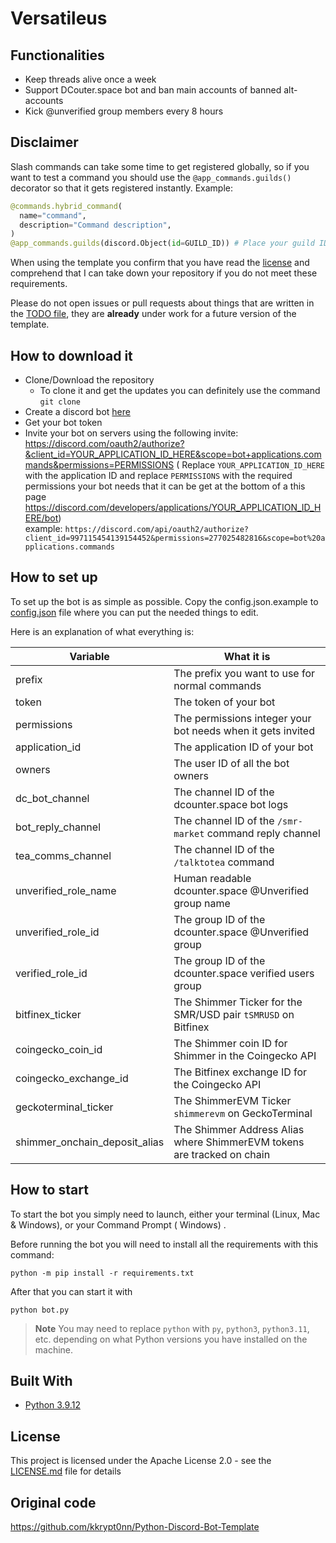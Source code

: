# Versatileus

## Functionalities

- Keep threads alive once a week
- Support DCouter.space bot and ban main accounts of banned alt-accounts
- Kick @unverified group members every 8 hours

## Disclaimer

Slash commands can take some time to get registered globally, so if you want to test a command you should use
the `@app_commands.guilds()` decorator so that it gets registered instantly. Example:

```py
@commands.hybrid_command(
  name="command",
  description="Command description",
)
@app_commands.guilds(discord.Object(id=GUILD_ID)) # Place your guild ID here
```

When using the template you confirm that you have read the [license](LICENSE.md) and comprehend that I can take down
your repository if you do not meet these requirements.

Please do not open issues or pull requests about things that are written in the [TODO file](TODO.md), they are **already** under work for a future version of the template.

## How to download it

* Clone/Download the repository
    * To clone it and get the updates you can definitely use the command
      `git clone`
* Create a discord bot [here](https://discord.com/developers/applications)
* Get your bot token
* Invite your bot on servers using the following invite:
  https://discord.com/oauth2/authorize?&client_id=YOUR_APPLICATION_ID_HERE&scope=bot+applications.commands&permissions=PERMISSIONS (
  Replace `YOUR_APPLICATION_ID_HERE` with the application ID and replace `PERMISSIONS` with the required permissions
  your bot needs that it can be get at the bottom of a this
  page https://discord.com/developers/applications/YOUR_APPLICATION_ID_HERE/bot)  
  example: `https://discord.com/api/oauth2/authorize?client_id=997115454139154452&permissions=277025482816&scope=bot%20applications.commands`

## How to set up

To set up the bot is as simple as possible. Copy the config.json.example to [config.json](config.json) file where you can put the needed things to edit.

Here is an explanation of what everything is:

| Variable                  | What it is                                                            |
| ------------------------- | ----------------------------------------------------------------------|
| prefix                    | The prefix you want to use for normal commands                        |
| token                     | The token of your bot                                                 |
| permissions               | The permissions integer your bot needs when it gets invited           |
| application_id            | The application ID of your bot                                        |
| owners                    | The user ID of all the bot owners                                     |
| dc_bot_channel            | The channel ID of the dcounter.space bot logs                         |
| bot_reply_channel         | The channel ID of the `/smr-market` command reply channel                      |
| tea_comms_channel         | The channel ID of the `/talktotea` command                            |
| unverified_role_name      | Human readable dcounter.space @Unverified group name                  |
| unverified_role_id        | The group ID of the dcounter.space @Unverified group                  |
| verified_role_id          | The group ID of the dcounter.space verified users group               |
| bitfinex_ticker           | The Shimmer Ticker for the SMR/USD pair `tSMRUSD` on Bitfinex |
| coingecko_coin_id         | The Shimmer coin ID for Shimmer in the Coingecko API |
| coingecko_exchange_id     | The Bitfinex exchange ID for the Coingecko API |
| geckoterminal_ticker      | The ShimmerEVM Ticker `shimmerevm` on GeckoTerminal |
| shimmer_onchain_deposit_alias | The Shimmer Address Alias where ShimmerEVM tokens are tracked on chain |

## How to start

To start the bot you simply need to launch, either your terminal (Linux, Mac & Windows), or your Command Prompt (
Windows)
.

Before running the bot you will need to install all the requirements with this command:

```
python -m pip install -r requirements.txt
```

After that you can start it with

```
python bot.py
```

> **Note** You may need to replace `python` with `py`, `python3`, `python3.11`, etc. depending on what Python versions you have installed on the machine.

## Built With

* [Python 3.9.12](https://www.python.org/)

## License

This project is licensed under the Apache License 2.0 - see the [LICENSE.md](LICENSE.md) file for details

## Original code

https://github.com/kkrypt0nn/Python-Discord-Bot-Template
